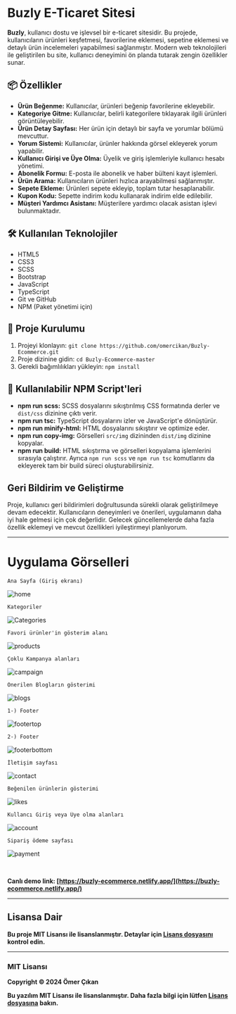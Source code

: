<h1>Buzly E-Ticaret Sitesi</h1>

<p><strong>Buzly</strong>, kullanıcı dostu ve işlevsel bir e-ticaret sitesidir. Bu projede, kullanıcıların ürünleri keşfetmesi, favorilerine eklemesi, sepetine eklemesi ve detaylı ürün incelemeleri yapabilmesi sağlanmıştır. Modern web teknolojileri ile geliştirilen bu site, kullanıcı deneyimini ön planda tutarak zengin özellikler sunar.</p>

<h2>📦 Özellikler</h2>
<ul>
  <li><strong>Ürün Beğenme:</strong> Kullanıcılar, ürünleri beğenip favorilerine ekleyebilir.</li>
  <li><strong>Kategoriye Gitme:</strong> Kullanıcılar, belirli kategorilere tıklayarak ilgili ürünleri görüntüleyebilir.</li>
  <li><strong>Ürün Detay Sayfası:</strong> Her ürün için detaylı bir sayfa ve yorumlar bölümü mevcuttur.</li>
  <li><strong>Yorum Sistemi:</strong> Kullanıcılar, ürünler hakkında görsel ekleyerek yorum yapabilir.</li>
  <li><strong>Kullanıcı Girişi ve Üye Olma:</strong> Üyelik ve giriş işlemleriyle kullanıcı hesabı yönetimi.</li>
  <li><strong>Abonelik Formu:</strong> E-posta ile abonelik ve haber bülteni kayıt işlemleri.</li>
  <li><strong>Ürün Arama:</strong> Kullanıcıların ürünleri hızlıca arayabilmesi sağlanmıştır.</li>
  <li><strong>Sepete Ekleme:</strong> Ürünleri sepete ekleyip, toplam tutar hesaplanabilir.</li>
  <li><strong>Kupon Kodu:</strong> Sepette indirim kodu kullanarak indirim elde edilebilir.</li>
  <li><strong>Müşteri Yardımcı Asistanı:</strong> Müşterilere yardımcı olacak asistan işlevi bulunmaktadır.</li>
</ul>

<h2>🛠️ Kullanılan Teknolojiler</h2>
<ul>
  <li>HTML5</li>
  <li>CSS3</li>
  <li>SCSS</li>
  <li>Bootstrap</li>
  <li>JavaScript</li>
  <li>TypeScript</li>
  <li>Git ve GitHub</li>
  <li>NPM (Paket yönetimi için)</li>
</ul>

<h2>📁 Proje Kurulumu</h2>
<ol>
  <li>Projeyi klonlayın: <code>git clone https://github.com/omercikan/Buzly-Ecommerce.git</code></li>
  <li>Proje dizinine gidin: <code>cd Buzly-Ecommerce-master</code></li>
  <li>Gerekli bağımlılıkları yükleyin: <code>npm install</code></li>
</ol>

<h2>🚀 Kullanılabilir NPM Script'leri</h2>
<ul>
  <li><strong>npm run scss:</strong> SCSS dosyalarını sıkıştırılmış CSS formatında derler ve <code>dist/css</code> dizinine çıktı verir.</li>
  <li><strong>npm run tsc:</strong> TypeScript dosyalarını izler ve JavaScript'e dönüştürür.</li>
  <li><strong>npm run minify-html:</strong> HTML dosyalarını sıkıştırır ve optimize eder.</li>
  <li><strong>npm run copy-img:</strong> Görselleri <code>src/img</code> dizininden <code>dist/img</code> dizinine kopyalar.</li>
  <li><strong>npm run build:</strong> HTML sıkıştırma ve görselleri kopyalama işlemlerini sırasıyla çalıştırır. Ayrıca <code>npm run scss</code> ve <code>npm run tsc</code> komutlarını da ekleyerek tam bir build süreci oluşturabilirsiniz.</li>
</ul>

<h2>Geri Bildirim ve Geliştirme</h2>
<p>Proje, kullanıcı geri bildirimleri doğrultusunda sürekli olarak geliştirilmeye devam edecektir. Kullanıcıların deneyimleri ve önerileri, uygulamanın daha iyi hale gelmesi için çok değerlidir. Gelecek güncellemelerde daha fazla özellik eklemeyi ve mevcut özellikleri iyileştirmeyi planlıyorum.</p>

<hr/>

<h1>Uygulama Görselleri</h1>

	Ana Sayfa (Giriş ekranı)
![home](https://res.cloudinary.com/dwyvwkzap/image/upload/v1728992315/1_xqcbnk.png)

	Kategoriler
![Categories](https://res.cloudinary.com/dwyvwkzap/image/upload/v1728992312/2_huy3xf.png)

	Favori ürünler'in gösterim alanı
![products](https://res.cloudinary.com/dwyvwkzap/image/upload/v1728992316/3_tkhlj2.png)

	Çoklu Kampanya alanları
![campaign](https://res.cloudinary.com/dwyvwkzap/image/upload/v1728992335/4_ga7ci8.png)

	Önerilen Blogların gösterimi
![blogs](https://res.cloudinary.com/dwyvwkzap/image/upload/v1728992332/5_sk2n5o.png)

	1-) Footer
![footertop](https://res.cloudinary.com/dwyvwkzap/image/upload/v1728992322/6_bfrdox.png)

	2-) Footer
![footerbottom](https://res.cloudinary.com/dwyvwkzap/image/upload/v1728992331/7_iazrsk.png)

	İletişim sayfası
![contact](https://res.cloudinary.com/dwyvwkzap/image/upload/v1728992332/8_vgrjdh.png)

	Beğenilen ürünlerin gösterimi
![likes](https://res.cloudinary.com/dwyvwkzap/image/upload/v1728992337/11_tosvz8.png)

	Kullancı Giriş veya Üye olma alanları
![account](https://res.cloudinary.com/dwyvwkzap/image/upload/v1728992334/9_r4ntfi.png)

	Sipariş ödeme sayfası
![payment](https://res.cloudinary.com/dwyvwkzap/image/upload/v1729873349/Paragraf_metniniz_12_ygm4fq.png)

<br>

<strong>Canlı demo link:</stron> [https://buzly-ecommerce.netlify.app/](https://buzly-ecommerce.netlify.app/)
<br/> <hr/>

<h2>Lisansa Dair</h2>
    <p>Bu proje <strong>MIT Lisansı</strong> ile lisanslanmıştır. Detaylar için <a href="LICENSE">Lisans dosyasını</a> kontrol edin.</p>

  <hr>

  <h3>MIT Lisansı</h3>
  <p>Copyright © 2024 Ömer Çıkan</p>
  <p>Bu yazılım MIT Lisansı ile lisanslanmıştır. Daha fazla bilgi için lütfen <a href="LICENSE">Lisans dosyasına</a> bakın.</p>
